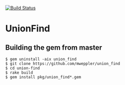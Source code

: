 [![Build Status](https://travis-ci.org/mweppler/union-find.png)](https://travis-ci.org/mweppler/union-find)

# UnionFind

## Building the gem from master

```plain
$ gem uninstall -aix union_find
$ git clone https://github.com/mweppler/union_find
$ cd union-find
$ rake build
$ gem install pkg/union_find*.gem
```
